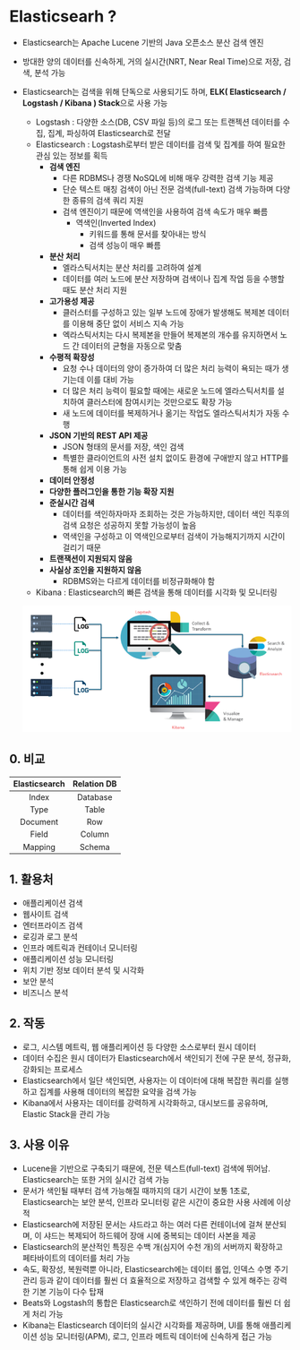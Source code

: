 # Elasticsearh ?

- Elasticsearch는 Apache Lucene 기반의 Java 오픈소스 분산 검색 엔진

- 방대한 양의 데이터를 신속하게, 거의 실시간(NRT, Near Real Time)으로 저장, 검색, 분석 가능

- Elasticsearch는 검색을 위해 단독으로 사용되기도 하며, **ELK( Elasticsearch / Logstash / Kibana ) Stack**으로 사용 가능

  - Logstash : 다양한 소스(DB, CSV 파일 등)의 로그 또는 트랜젝션 데이터를 수집, 집계, 파싱하여 Elasticsearch로 전달
  - Elasticsearch : Logstash로부터 받은 데이터를 검색 및 집계를 하여 필요한 관심 있는 정보를 획득
    - **검색 엔진**
      - 다른 RDBMS나 경쟁 NoSQL에 비해 매우 강력한 검색 기능 제공
      - 단순 텍스트 매칭 검색이 아닌 전문 검색(full-text) 검색 가능하며 다양한 종류의 검색 쿼리 지원
      - 검색 엔진이기 때문에 역색인을 사용하여 검색 속도가 매우 빠름
        - 역색인(Inverted Index)
          - 키워드를 통해 문서를 찾아내는 방식
          - 검색 성능이 매우 빠름
    - **분산 처리**
      - 엘라스틱서치는 분산 처리를 고려하여 설계
      - 데이터를 여러 노드에 분산 저장하며 검색이나 집계 작업 등을 수행할 때도 분산 처리 지원
    - **고가용성 제공**
      - 클러스터를 구성하고 있는 일부 노드에 장애가 발생해도 복제본 데이터를 이용해 중단 없이 서비스 지속 가능
      - 엑라스틱서치는 다시 복제본을 만들어 복제본의 개수를 유지하면서 노드 간 데이터의 균형을 자동으로 맞춤
    - **수평적 확장성**
      - 요청 수나 데이터의 양이 증가하여 더 많은 처리 능력이 욕되는 때가 생기는데 이를 대비 가능
      - 더 많은 처리 능력이 필요할 때에는 새로운 노드에 엘라스틱서치를 설치하여 클러스터에 참여시키는 것만으로도 확장 가능
      - 새 노드에 데이터를 복제하거나 옮기는 작업도 엘라스틱서치가 자동 수행
    - **JSON 기반의 REST API 제공**
      - JSON 형태의 문서를 저장, 색인 검색
      - 특별한 클라이언트의 사전 설치 없이도 환경에 구애받지 않고 HTTP를 통해 쉽게 이용 가능
    - **데이터 안정성**
    - **다양한 플러그인을 통한 기능 확장 지원**
    - **준실시간 검색**
      - 데이터를 색인하자마자 조회하는 것은 가능하지만, 데이터 색인 직후의 검색 요청은 성공하지 못할 가능성이 높음
      - 역색인을 구성하고 이 역색인으로부터 검색이 가능해지기까지 시간이 걸리기 때문
    - **트랜잭션이 지원되지 않음**
    - **사실상 조인을 지원하지 않음**
      - RDBMS와는 다르게 데이터를 비정규화해야 함
  - Kibana : Elasticsearch의 빠른 검색을 통해 데이터를 시각화 및 모니터링

  ![image-20200929233143673](README.assets/image-20200929233143673.png)

## 0. 비교

| Elasticsearch | Relation DB |
| :-----------: | :---------: |
|     Index     |  Database   |
|     Type      |    Table    |
|   Document    |     Row     |
|     Field     |   Column    |
|    Mapping    |   Schema    |

## 1. 활용처

- 애플리케이션 검색
- 웹사이트 검색
- 엔터프라이즈 검색
- 로깅과 로그 분석
- 인프라 메트릭과 컨테이너 모니터링
- 애플리케이션 성능 모니터링
- 위치 기반 정보 데이터 분석 및 시각화
- 보안 분석
- 비즈니스 분석

## 2. 작동

- 로그, 시스템 메트릭, 웹 애플리케이션 등 다양한 소스로부터 원시 데이터
- 데이터 수집은 원시 데이터가 Elasticsearch에서 색인되기 전에 구문 분석, 정규화, 강화되는 프로세스
- Elasticsearch에서 일단 색인되면, 사용자는 이 데이터에 대해 복잡한 쿼리를 실행하고 집계를 사용해 데이터의 복잡한 요약을 검색 가능
- Kibana에서 사용자는 데이터를 강력하게 시각화하고, 대시보드를 공유하며, Elastic Stack을 관리 가능

## 3. 사용 이유

- Lucene을 기반으로 구축되기 때문에, 전문 텍스트(full-text) 검색에 뛰어남. Elasticsearch는 또한 거의 실시간 검색 가능
- 문서가 색인될 때부터 검색 가능해질 때까지의 대기 시간이 보통 1초로, Elasticsearch는 보안 분석, 인프라 모니터링 같은 시간이 중요한 사용 사례에 이상적
- Elasticsearch에 저장된 문서는 샤드라고 하는 여러 다른 컨테이너에 걸쳐 분산되며, 이 샤드는 복제되어 하드웨어 장애 시에 중복되는 데이터 사본을 제공
- Elasticsearch의 분산적인 특징은 수백 개(심지어 수천 개)의 서버까지 확장하고 페타바이트의 데이터를 처리 가능
- 속도, 확장성, 복원력뿐 아니라, Elasticsearch에는 데이터 롤업, 인덱스 수명 주기 관리 등과 같이 데이터를 훨씬 더 효율적으로 저장하고 검색할 수 있게 해주는 강력한 기본 기능이 다수 탑재
- Beats와 Logstash의 통합은 Elasticsearch로 색인하기 전에 데이터를 훨씬 더 쉽게 처리 가능
- Kibana는 Elasticsearch 데이터의 실시간 시각화를 제공하며, UI를 통해 애플리케이션 성능 모니터링(APM), 로그, 인프라 메트릭 데이터에 신속하게 접근 가능